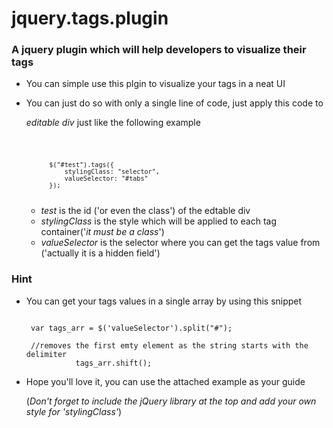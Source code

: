 jquery.tags.plugin
==================

### A jquery plugin which will help developers to visualize their tags

- You can simple use this plgin to visualize your tags in a neat UI

- You can just do so with only a single line of code, just apply this code to 

  *editable div* just like the following example
  
  <code>

            $("#test").tags({
                stylingClass: "selector",
                valueSelector: "#tabs"
            });


  </code>

  - *test* is the id ('or even the class') of the edtable div
  - *stylingClass* is the style which will be applied to each tag container('*it must be a class*')
  - *valueSelector* is the selector where you can get the tags value from 
    ('actually it is a hidden field')


### Hint

 - You can get your tags values in a single array by using this snippet
   
   <code>
	var tags_arr = $('valueSelector').split("#");<br>
	//removes the first emty element as the string starts with the delimiter
              tags_arr.shift();
   </code>
 - Hope you'll love it, you can use the attached example as your guide

   (*Don't forget to include the jQuery library at the top and add your own style for 'stylingClass'*)


